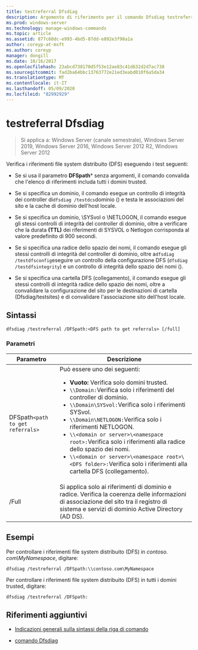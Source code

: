 ```yaml
---
title: testreferral Dfsdiag
description: Argomento di riferimento per il comando Dfsdiag testreferral, che controlla i riferimenti file system distribuito (DFS).
ms.prod: windows-server
ms.technology: manage-windows-commands
ms.topic: article
ms.assetid: 877c60dc-e993-4bd5-87dd-e892e3f98a1a
author: coreyp-at-msft
ms.author: coreyp
manager: dongill
ms.date: 10/16/2017
ms.openlocfilehash: 23abcd738170d5f53e12ae83c41d632d2d7ac738
ms.sourcegitcommit: fad2ba64bbc13763772e21ed3eabd010f6a5da34
ms.translationtype: MT
ms.contentlocale: it-IT
ms.lasthandoff: 05/09/2020
ms.locfileid: "82992929"
---
```

# <a name="dfsdiag-testreferral"></a>testreferral Dfsdiag

> Si applica a: Windows Server (canale semestrale), Windows Server 2019, Windows Server 2016, Windows Server 2012 R2, Windows Server 2012

Verifica i riferimenti file system distribuito (DFS) eseguendo i test seguenti:

- Se si usa il parametro **DFSpath*** senza argomenti, il comando convalida che l'elenco di riferimenti includa tutti i domini trusted.

- Se si specifica un dominio, il comando esegue un controllo di integrità dei controller di`dfsdiag /testdcs`dominio () e testa le associazioni del sito e la cache di dominio dell'host locale.

- Se si specifica un dominio, \SYSvol o \NETLOGON, il comando esegue gli stessi controlli di integrità del controller di dominio, oltre a verificare che la durata **(TTL)** dei riferimenti di SYSVOL o Netlogon corrisponda al valore predefinito di 900 secondi.

- Se si specifica una radice dello spazio dei nomi, il comando esegue gli stessi controlli di integrità del controller di dominio, oltre a`dfsdiag /testdfsconfig`eseguire un controllo della configurazione DFS (`dfsdiag /testdfsintegrity`) e un controllo di integrità dello spazio dei nomi ().

- Se si specifica una cartella DFS (collegamento), il comando esegue gli stessi controlli di integrità radice dello spazio dei nomi, oltre a convalidare la configurazione del sito per le destinazioni di cartella (Dfsdiag/testsites) e di convalidare l'associazione sito dell'host locale.

## <a name="syntax"></a>Sintassi

```
dfsdiag /testreferral /DFSpath:<DFS path to get referrals> [/full]
```

### <a name="parameters"></a>Parametri

| Parametro | Descrizione |
| --------- | ----------- |
| DFSpath`<path to get referrals>` | Può essere uno dei seguenti:<ul><li>**Vuoto:** Verifica solo domini trusted.</li><li>`\\Domain:`Verifica solo i riferimenti del controller di dominio.</li><li>`\\Domain\SYSvol:`Verifica solo i riferimenti SYSvol.</li><li>`\\Domain\NETLOGON:`Verifica solo i riferimenti NETLOGON.</li><li>`\\<domain or server>\<namespace root>:`Verifica solo i riferimenti alla radice dello spazio dei nomi.</li><li>`\\<domain or server>\<namespace root>\<DFS folder>:`Verifica solo i riferimenti alla cartella DFS (collegamento).</li></ul> |
| /Full | Si applica solo ai riferimenti di dominio e radice. Verifica la coerenza delle informazioni di associazione del sito tra il registro di sistema e servizi di dominio Active Directory (AD DS). |

## <a name="examples"></a>Esempi

Per controllare i riferimenti file system distribuito (DFS) in *contoso. com\MyNamespace*, digitare:

```
dfsdiag /testreferral /DFSpath:\\contoso.com\MyNamespace
```

Per controllare i riferimenti file system distribuito (DFS) in tutti i domini trusted, digitare:

```
dfsdiag /testreferral /DFSpath:
```

## <a name="additional-references"></a>Riferimenti aggiuntivi

- [Indicazioni generali sulla sintassi della riga di comando](command-line-syntax-key.md)

- [comando Dfsdiag](dfsdiag.md)
